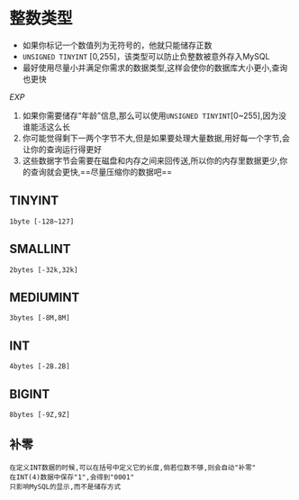 # 整数类型

* 如果你标记一个数值列为无符号的，他就只能储存正数
* `UNSIGNED TINYINT` [0,255]，该类型可以防止负整数被意外存入MySQL
* 最好使用尽量小并满足你需求的数据类型,这样会使你的数据库大小更小,查询也更快

_EXP_
1. 如果你需要储存“年龄”信息,那么可以使用`UNSIGNED TINYINT`[0~255],因为没谁能活这么长
2. 你可能觉得剩下一两个字节不大,但是如果要处理大量数据,用好每一个字节,会让你的查询运行得更好
3. 这些数据字节会需要在磁盘和内存之间来回传送,所以你的内存里数据更少,你的查询就会更快,==尽量压缩你的数据吧==




## TINYINT 

    1byte [-128~127]


## SMALLINT 

    2bytes [-32k,32k]

## MEDIUMINT 

    3bytes [-8M,8M]

## INT

    4bytes [-2B.2B]

## BIGINT 

    8bytes [-9Z,9Z]

## 补零

    在定义INT数据的时候,可以在括号中定义它的长度,倘若位数不够,则会自动"补零"
    在INT(4)数据中保存"1",会得到"0001"
    只影响MySQL的显示,而不是储存方式
 

